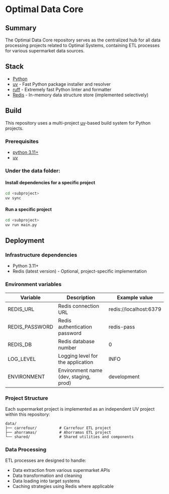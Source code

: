 # Optimal Data Core

## Summary

The Optimal Data Core repository serves as the centralized hub for all data processing projects related to Optimal Systems, containing ETL processes for various supermarket data sources.

## Stack

* [Python](https://www.python.org/)
* [uv](https://docs.astral.sh/uv/) - Fast Python package installer and resolver
* [ruff](https://docs.astral.sh/ruff/) - Extremely fast Python linter and formatter
* [Redis](https://redis.io/) - In-memory data structure store (implemented selectively)

## Build

This repository uses a multi-project [uv](https://docs.astral.sh/uv/)-based build system for Python projects.

### Prerequisites

* [python 3.11+](https://www.python.org/downloads/)
* [uv](https://docs.astral.sh/uv/getting-started/installation.html)

### Under the data folder:

#### Install dependencies for a specific project

```bash
cd <subproject>
uv sync
```

#### Run a specific project

```bash
cd <subproject>
uv run main.py
```

## Deployment

### Infrastructure dependencies

- Python 3.11+
- Redis (latest version) - Optional, project-specific implementation

### Environment variables

| Variable           | Description                                    | Example value                    |
|--------------------|------------------------------------------------|----------------------------------|
| REDIS_URL          | Redis connection URL                           | redis://localhost:6379          |
| REDIS_PASSWORD     | Redis authentication password                   | redis-pass                      |
| REDIS_DB           | Redis database number                          | 0                               |
| LOG_LEVEL          | Logging level for the application              | INFO                            |
| ENVIRONMENT        | Environment name (dev, staging, prod)          | development                     |

### Project Structure

Each supermarket project is implemented as an independent UV project within this repository:

```
data/
├── carrefour/          # Carrefour ETL project
├── ahorramas/          # Ahorramas ETL project
└── shared/             # Shared utilities and components
```

### Data Processing

ETL processes are designed to handle:
- Data extraction from various supermarket APIs
- Data transformation and cleaning
- Data loading into target systems
- Caching strategies using Redis where applicable
